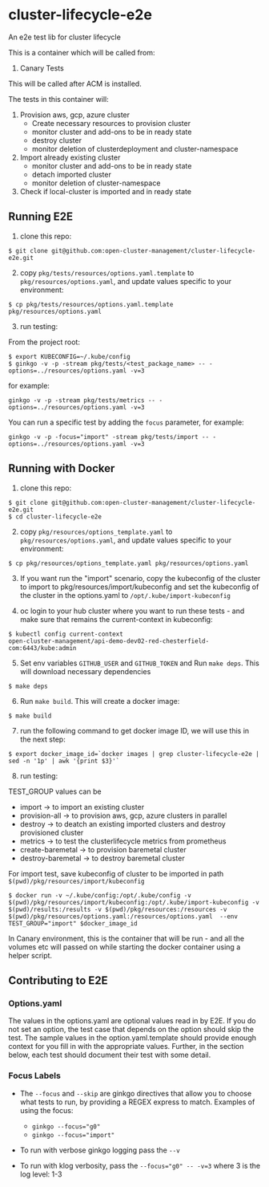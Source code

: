 # cluster-lifecycle-e2e
An e2e test lib for cluster lifecycle

This is a container which will be called from:

1. Canary Tests

This will be called after ACM is installed.

The tests in this container will:
1. Provision aws, gcp, azure cluster  
   - Create necessary resources to provision cluster
   - monitor cluster and add-ons to be in ready state
   - destroy cluster
   - monitor deletion of clusterdeployment and cluster-namespace
2. Import already existing cluster
   - monitor cluster and add-ons to be in ready state
   - detach imported cluster
   - monitor deletion of cluster-namespace
3. Check if local-cluster is imported and in ready state

## Running E2E

1. clone this repo:

```
$ git clone git@github.com:open-cluster-management/cluster-lifecycle-e2e.git
```

2. copy `pkg/tests/resources/options.yaml.template` to `pkg/resources/options.yaml`, and update values specific to your environment:

```
$ cp pkg/tests/resources/options.yaml.template pkg/resources/options.yaml
```

3. run testing:

From the project root:
```
$ export KUBECONFIG=~/.kube/config
$ ginkgo -v -p -stream pkg/tests/<test_package_name> -- -options=../resources/options.yaml -v=3
```
for example:
```
ginkgo -v -p -stream pkg/tests/metrics -- -options=../resources/options.yaml -v=3
```

You can run a specific test by adding the `focus` parameter, for example:

```
ginkgo -v -p -focus="import" -stream pkg/tests/import -- -options=../resources/options.yaml -v=3
```

## Running with Docker

1. clone this repo:

```
$ git clone git@github.com:open-cluster-management/cluster-lifecycle-e2e.git
$ cd cluster-lifecycle-e2e
```

2. copy `pkg/resources/options_template.yaml` to `pkg/resources/options.yaml`, and update values specific to your environment:

```
$ cp pkg/resources/options_template.yaml pkg/resources/options.yaml
```

3. If you want run the "import" scenario, copy the kubeconfig of the cluster to import to pkg/resources/import/kubeconfig and set the kubeconfig of the cluster in the options.yaml to `/opt/.kube/import-kubeconfig`

4. oc login to your hub cluster where you want to run these tests - and make sure that remains the current-context in kubeconfig:

```
$ kubectl config current-context
open-cluster-management/api-demo-dev02-red-chesterfield-com:6443/kube:admin
```

5. Set env variables `GITHUB_USER` and `GITHUB_TOKEN` and Run `make deps`. This will download necessary dependencies

```
$ make deps
```

6. Run `make build`. This will create a docker image:

```
$ make build
```

7. run the following command to get docker image ID, we will use this in the next step:

```
$ export docker_image_id=`docker images | grep cluster-lifecycle-e2e | sed -n '1p' | awk '{print $3}'`
```

8. run testing:

TEST_GROUP values can be
- import -> to import an existing cluster
- provision-all -> to provision aws, gcp, azure clusters in parallel
- destroy -> to deatch an existing imported clusters and destroy provisioned cluster
- metrics -> to test the clusterlifecycle metrics from prometheus
- create-baremetal -> to provision baremetal cluster
- destroy-baremetal -> to destroy baremetal cluster

For import test, save kubeconfig of cluster to be imported in path `$(pwd)/pkg/resources/import/kubeconfig`

```
$ docker run -v ~/.kube/config:/opt/.kube/config -v $(pwd)/pkg/resources/import/kubeconfig:/opt/.kube/import-kubeconfig -v $(pwd)/results:/results -v $(pwd)/pkg/resources:/resources -v $(pwd)/pkg/resources/options.yaml:/resources/options.yaml  --env TEST_GROUP="import" $docker_image_id
```

In Canary environment, this is the container that will be run - and all the volumes etc will passed on while starting the docker container using a helper script.

## Contributing to E2E

### Options.yaml

The values in the options.yaml are optional values read in by E2E. If you do not set an option, the test case that depends on the option should skip the test. The sample values in the option.yaml.template should provide enough context for you fill in with the appropriate values. Further, in the section below, each test should document their test with some detail.

### Focus Labels

* The `--focus` and `--skip` are ginkgo directives that allow you to choose what tests to run, by providing a REGEX express to match. Examples of using the focus:

  * `ginkgo --focus="g0"`
  * `ginkgo --focus="import"`

* To run with verbose ginkgo logging pass the `--v`
* To run with klog verbosity, pass the `--focus="g0" -- -v=3` where 3 is the log level: 1-3

